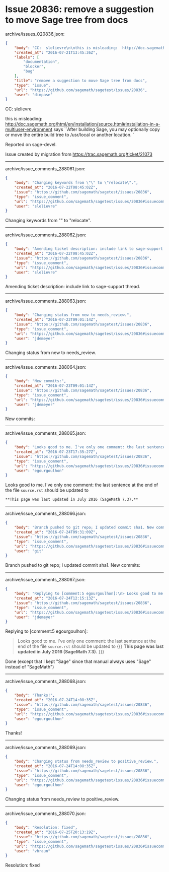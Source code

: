 # Issue 20836: remove a suggestion to move Sage tree from docs

archive/issues_020836.json:
```json
{
    "body": "CC:  slelievre\n\nthis is misleading:  http://doc.sagemath.org/html/en/installation/source.html#installation-in-a-multiuser-environment\nsays ``After building Sage, you may optionally copy or move the entire build tree to /usr/local or another location. `\n\nReported on sage-devel.\n\nIssue created by migration from https://trac.sagemath.org/ticket/21073\n\n",
    "created_at": "2016-07-21T13:45:36Z",
    "labels": [
        "documentation",
        "blocker",
        "bug"
    ],
    "title": "remove a suggestion to move Sage tree from docs",
    "type": "issue",
    "url": "https://github.com/sagemath/sagetest/issues/20836",
    "user": "dimpase"
}
```
CC:  slelievre

this is misleading:  http://doc.sagemath.org/html/en/installation/source.html#installation-in-a-multiuser-environment
says ``After building Sage, you may optionally copy or move the entire build tree to /usr/local or another location. `

Reported on sage-devel.

Issue created by migration from https://trac.sagemath.org/ticket/21073





---

archive/issue_comments_288061.json:
```json
{
    "body": "Changing keywords from \"\" to \"relocate\".",
    "created_at": "2016-07-22T08:45:02Z",
    "issue": "https://github.com/sagemath/sagetest/issues/20836",
    "type": "issue_comment",
    "url": "https://github.com/sagemath/sagetest/issues/20836#issuecomment-288061",
    "user": "slelievre"
}
```

Changing keywords from "" to "relocate".



---

archive/issue_comments_288062.json:
```json
{
    "body": "Amending ticket description: include link to sage-support thread.",
    "created_at": "2016-07-22T08:45:02Z",
    "issue": "https://github.com/sagemath/sagetest/issues/20836",
    "type": "issue_comment",
    "url": "https://github.com/sagemath/sagetest/issues/20836#issuecomment-288062",
    "user": "slelievre"
}
```

Amending ticket description: include link to sage-support thread.



---

archive/issue_comments_288063.json:
```json
{
    "body": "Changing status from new to needs_review.",
    "created_at": "2016-07-23T09:01:14Z",
    "issue": "https://github.com/sagemath/sagetest/issues/20836",
    "type": "issue_comment",
    "url": "https://github.com/sagemath/sagetest/issues/20836#issuecomment-288063",
    "user": "jdemeyer"
}
```

Changing status from new to needs_review.



---

archive/issue_comments_288064.json:
```json
{
    "body": "New commits:",
    "created_at": "2016-07-23T09:01:14Z",
    "issue": "https://github.com/sagemath/sagetest/issues/20836",
    "type": "issue_comment",
    "url": "https://github.com/sagemath/sagetest/issues/20836#issuecomment-288064",
    "user": "jdemeyer"
}
```

New commits:



---

archive/issue_comments_288065.json:
```json
{
    "body": "Looks good to me. I've only one comment: the last sentence at the end of the file `source.rst` should be updated to \n\n```\n**This page was last updated in July 2016 (SageMath 7.3).**\n```\n",
    "created_at": "2016-07-23T17:35:27Z",
    "issue": "https://github.com/sagemath/sagetest/issues/20836",
    "type": "issue_comment",
    "url": "https://github.com/sagemath/sagetest/issues/20836#issuecomment-288065",
    "user": "egourgoulhon"
}
```

Looks good to me. I've only one comment: the last sentence at the end of the file `source.rst` should be updated to 

```
**This page was last updated in July 2016 (SageMath 7.3).**
```




---

archive/issue_comments_288066.json:
```json
{
    "body": "Branch pushed to git repo; I updated commit sha1. New commits:",
    "created_at": "2016-07-24T09:31:09Z",
    "issue": "https://github.com/sagemath/sagetest/issues/20836",
    "type": "issue_comment",
    "url": "https://github.com/sagemath/sagetest/issues/20836#issuecomment-288066",
    "user": "git"
}
```

Branch pushed to git repo; I updated commit sha1. New commits:



---

archive/issue_comments_288067.json:
```json
{
    "body": "Replying to [comment:5 egourgoulhon]:\n> Looks good to me. I've only one comment: the last sentence at the end of the file `source.rst` should be updated to \n> {{{\n> **This page was last updated in July 2016 (SageMath 7.3).**\n> }}}\n\nDone (except that I kept \"Sage\" since that manual always uses \"Sage\" instead of \"SageMath\")",
    "created_at": "2016-07-24T12:15:13Z",
    "issue": "https://github.com/sagemath/sagetest/issues/20836",
    "type": "issue_comment",
    "url": "https://github.com/sagemath/sagetest/issues/20836#issuecomment-288067",
    "user": "jdemeyer"
}
```

Replying to [comment:5 egourgoulhon]:
> Looks good to me. I've only one comment: the last sentence at the end of the file `source.rst` should be updated to 
> {{{
> **This page was last updated in July 2016 (SageMath 7.3).**
> }}}

Done (except that I kept "Sage" since that manual always uses "Sage" instead of "SageMath")



---

archive/issue_comments_288068.json:
```json
{
    "body": "Thanks!",
    "created_at": "2016-07-24T14:08:35Z",
    "issue": "https://github.com/sagemath/sagetest/issues/20836",
    "type": "issue_comment",
    "url": "https://github.com/sagemath/sagetest/issues/20836#issuecomment-288068",
    "user": "egourgoulhon"
}
```

Thanks!



---

archive/issue_comments_288069.json:
```json
{
    "body": "Changing status from needs_review to positive_review.",
    "created_at": "2016-07-24T14:08:35Z",
    "issue": "https://github.com/sagemath/sagetest/issues/20836",
    "type": "issue_comment",
    "url": "https://github.com/sagemath/sagetest/issues/20836#issuecomment-288069",
    "user": "egourgoulhon"
}
```

Changing status from needs_review to positive_review.



---

archive/issue_comments_288070.json:
```json
{
    "body": "Resolution: fixed",
    "created_at": "2016-07-25T20:13:19Z",
    "issue": "https://github.com/sagemath/sagetest/issues/20836",
    "type": "issue_comment",
    "url": "https://github.com/sagemath/sagetest/issues/20836#issuecomment-288070",
    "user": "vbraun"
}
```

Resolution: fixed
